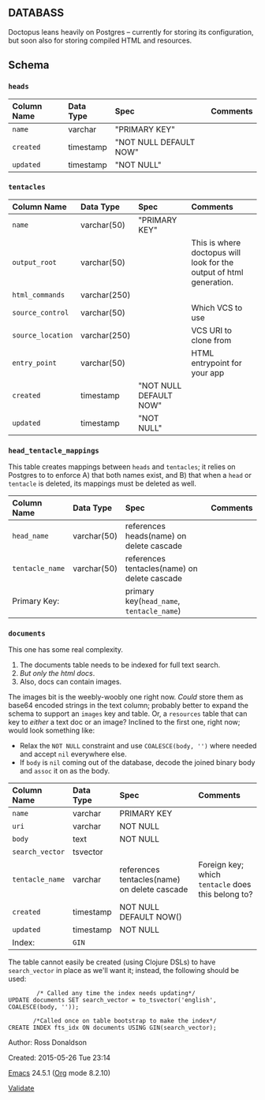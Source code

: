 DATABASS
--------

Doctopus leans heavily on Postgres – currently for storing its configuration, but soon also for storing compiled HTML and resources.

Schema
------

### `heads`

|Column Name|Data Type|Spec|Comments|
|:----------|:--------|:---|:-------|
|`name`|varchar|"PRIMARY KEY"| |
|`created`|timestamp|"NOT NULL DEFAULT NOW"| |
|`updated`|timestamp|"NOT NULL"| |

### `tentacles`

|Column Name|Data Type|Spec|Comments|
|:----------|:--------|:---|:-------|
|`name`|varchar(50)|"PRIMARY KEY"| |
|`output_root`|varchar(50)| |This is where doctopus will look for the output of html generation.|
|`html_commands`|varchar(250)| | |
|`source_control`|varchar(50)| |Which VCS to use|
|`source_location`|varchar(250)| |VCS URI to clone from|
|`entry_point`|varchar(50)| |HTML entrypoint for your app|
|`created`|timestamp|"NOT NULL DEFAULT NOW"| |
|`updated`|timestamp|"NOT NULL"| |

### `head_tentacle_mappings`

This table creates mappings between `heads` and `tentacles`; it relies on Postgres to to enforce A) that both names exist, and B) that when a `head` or `tentacle` is deleted, its mappings must be deleted as well.

|Column Name|Data Type|Spec|Comments|
|:----------|:--------|:---|:-------|
|`head_name`|varchar(50)|references heads(name) on delete cascade| |
|`tentacle_name`|varchar(50)|references tentacles(name) on delete cascade| |
|Primary Key:| |primary key(`head_name`, `tentacle_name`)| |

### `documents`

This one has some real complexity.

1.  The documents table needs to be indexed for full text search.
2.  *But only the html docs*.
3.  Also, docs can contain images.

The images bit is the weebly-woobly one right now. *Could* store them as base64 encoded strings in the text column; probably better to expand the schema to support an `images` key and table. Or, a `resources` table that can key to *either* a text doc or an image? Inclined to the first one, right now; would look something like:

-   Relax the `NOT NULL` constraint and use `COALESCE(body, '')` where needed and accept `nil` everywhere else.
-   If `body` is `nil` coming out of the database, decode the joined binary body and `assoc` it on as the body.

|Column Name|Data Type|Spec|Comments|
|:----------|:--------|:---|:-------|
|`name`|varchar|PRIMARY KEY| |
|`uri`|varchar|NOT NULL| |
|`body`|text|NOT NULL| |
|`search_vector`|tsvector| | |
|`tentacle_name`|varchar|references tentacles(name) on delete cascade|Foreign key; which `tentacle` does this belong to?|
|`created`|timestamp|NOT NULL DEFAULT NOW()| |
|`updated`|timestamp|NOT NULL| |
|Index:|`GIN`| | |

The table cannot easily be created (using Clojure DSLs) to have `search_vector` in place as we'll want it; instead, the following should be used:

``` {.src .src-sql}
        /* Called any time the index needs updating*/
UPDATE documents SET search_vector = to_tsvector('english', COALESCE(body, ''));

       /*Called once on table bootstrap to make the index*/
CREATE INDEX fts_idx ON documents USING GIN(search_vector);
```

Author: Ross Donaldson

Created: 2015-05-26 Tue 23:14

[Emacs](http://www.gnu.org/software/emacs/) 24.5.1 ([Org](http://orgmode.org) mode 8.2.10)

[Validate](http://validator.w3.org/check?uri=referer)
